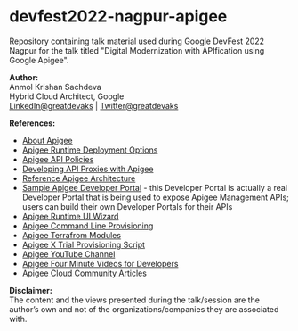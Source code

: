 # devfest2022-nagpur-apigee
Repository containing talk material used during Google DevFest 2022 Nagpur for the talk titled "Digital Modernization with APIfication using Google Apigee".

**Author:**</br>
Anmol Krishan Sachdeva</br>
Hybrid Cloud Architect, Google</br>
[LinkedIn@greatdevaks](https://www.linkedin.com/in/greatdevaks) | [Twitter@greatdevaks](https://www.twitter.com/greatdevaks)

**References:**
- [About Apigee](https://cloud.google.com/apigee/docs/api-platform/get-started/what-apigee)
- [Apigee Runtime Deployment Options](https://cloud.google.com/apigee/docs/api-platform/get-started/compare-apigee-products)
- [Apigee API Policies](https://cloud.google.com/apigee/docs/api-platform/get-started/get-started)
- [Developing API Proxies with Apigee](https://cloud.google.com/apigee/docs/api-platform/get-started/get-started)
- [Reference Apigee Architecture](https://cloud.google.com/apigee/docs/api-platform/architecture/overview)
- [Sample Apigee Developer Portal](https://apidocs.apigee.com/) - this Developer Portal is actually a real Developer Portal that is being used to expose Apigee Management APIs; users can build their own Developer Portals for their APIs
- [Apigee Runtime UI Wizard](https://cloud.google.com/apigee/docs/api-platform/get-started/overview)
- [Apigee Command Line Provisioning](https://cloud.google.com/apigee/docs/api-platform/get-started/install-cli)
- [Apigee Terrafrom Modules](https://github.com/apigee/terraform-modules)
- [Apigee X Trial Provisioning Script](https://github.com/apigee/devrel/tree/main/tools/apigee-x-trial-provision)
- [Apigee YouTube Channel](https://www.youtube.com/user/apigee)
- [Apigee Four Minute Videos for Developers](https://www.youtube.com/channel/UCQGLCTdXvBfdHLZlxoujZ5w)
- [Apigee Cloud Community Articles](https://www.googlecloudcommunity.com/gc/Cloud-Product-Articles/tkb-p/cloud-articles/label-name/apigee)

**Disclaimer:**</br>
The content and the views presented during the talk/session are the author’s own and not of the organizations/companies they are associated with.
